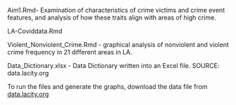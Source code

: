Aim1.Rmd-  Examination of characteristics of crime victims and crime event features, and analysis of how these traits align with areas of high crime. 

LA-Coviddata.Rmd

Violent_Nonviolent_Crime.Rmd - graphical analysis of nonviolent and violent crime frequency in 21 different areas in LA.

Data_Dictionary.xlsx - Data Dictionary written into an Excel file. SOURCE: data.lacity.org

To run the files and generate the graphs, download the data file from [data.lacity.org](https://data.lacity.org/Public-Safety/Crime-Data-from-2020-to-Present/2nrs-mtv8/about_data)

